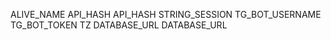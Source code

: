 ALIVE_NAME
API_HASH
API_HASH
STRING_SESSION
TG_BOT_USERNAME
TG_BOT_TOKEN
TZ
DATABASE_URL
DATABASE_URL
